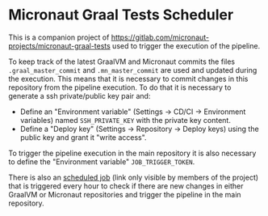 # Micronaut Graal Tests Scheduler #

This is a companion project of https://gitlab.com/micronaut-projects/micronaut-graal-tests used to trigger the execution of the pipeline.

To keep track of the latest GraalVM and Micronaut commits the files `.graal_master_commit` and `.mn_master_commit` are used and updated during the execution. This means that it is necessary to commit changes in this repository from the pipeline execution. 
To do that it is necessary to generate a ssh private/public key pair and:
- Define an "Environment variable" (Settings -> CD/CI -> Environment variables) named `SSH_PRIVATE_KEY` with the private key content.
- Define a "Deploy key" (Settings -> Repository -> Deploy keys) using the public key and grant it "write access".

To trigger the pipeline execution in the main repository it is also necessary to define the "Environment variable" `JOB_TRIGGER_TOKEN`.

There is also an [scheduled job](https://gitlab.com/micronaut-projects/micronaut-graal-tests-scheduler/pipeline_schedules) (link only visible by members of the project) that is triggered every hour to check if there are new changes in either GraalVM or Micronaut repositories and trigger the pipeline in the main repository.
